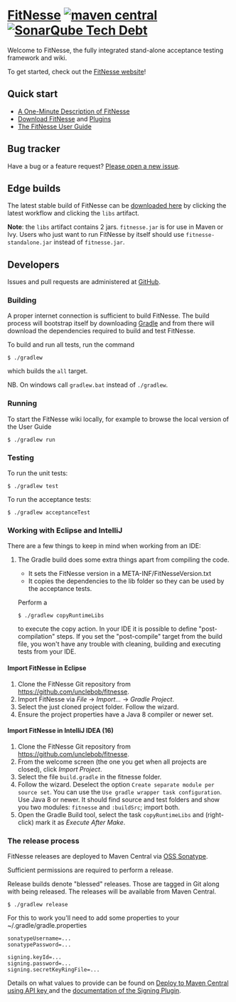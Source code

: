 # [FitNesse](http://fitnesse.org/)  [![maven central](https://maven-badges.herokuapp.com/maven-central/org.fitnesse/fitnesse/badge.svg?style=flat)](https://maven-badges.herokuapp.com/maven-central/org.fitnesse/fitnesse) [![SonarQube Tech Debt](https://img.shields.io/sonar/http/nemo.sonarqube.org/org.fitnesse:fitnesse/tech_debt.svg)](http://nemo.sonarqube.org/dashboard/index?id=org.fitnesse%3Afitnesse)

Welcome to FitNesse, the fully integrated stand-alone acceptance testing framework and wiki.

To get started, check out the [FitNesse website](https://fitnesse.github.io/fitnessedotorg/)!



## Quick start

* [A One-Minute Description of FitNesse](https://fitnesse.github.io/fitnessedotorg/FitNesse/UserGuide/OneMinuteDescription.html)
* [Download FitNesse](https://fitnesse.github.io/fitnessedotorg/FitNesseDownload.html) and [Plugins](https://fitnesse.github.io/fitnessedotorg/PlugIns.html)
* [The FitNesse User Guide](https://fitnesse.github.io/fitnessedotorg/FitNesse/UserGuide.html)



## Bug tracker

Have a bug or a feature request? [Please open a new issue](https://github.com/unclebob/fitnesse/issues).


## Edge builds

The latest stable build of FitNesse can be [downloaded here](https://github.com/unclebob/fitnesse/actions) by clicking the latest workflow and clicking the `libs` artifact.

**Note**: the `libs` artifact contains 2 jars. `fitnesse.jar` is for use in Maven or Ivy. Users who just want to run FitNesse by itself should use `fitnesse-standalone.jar` instead of `fitnesse.jar`.

## Developers

Issues and pull requests are administered at [GitHub](https://github.com/unclebob/fitnesse/issues).

### Building

A proper internet connection is sufficient to build FitNesse. The build process will bootstrap itself by downloading [Gradle](http://gradle.org) and from there will download the dependencies required to build and test FitNesse.

To build and run all tests, run the command

```
$ ./gradlew
```

which builds the `all` target.

NB. On windows call `gradlew.bat` instead of `./gradlew`.

### Running

To start the FitNesse wiki locally, for example to browse the local version of the User Guide

```
$ ./gradlew run
```

### Testing

To run the unit tests:

```
$ ./gradlew test
```

To run the acceptance tests:

```
$ ./gradlew acceptanceTest
```



### Working with Eclipse and IntelliJ

There are a few things to keep in mind when working from an IDE:

1. The Gradle build  does some extra things apart from compiling the code.
    * It sets the FitNesse version in a META-INF/FitNesseVersion.txt
    * It copies the dependencies to the lib folder so they can be used by the acceptance tests.

   Perform a
   ```
   $ ./gradlew copyRuntimeLibs
   ```
   to execute the copy action. In your IDE it is possible to define "post-compilation" steps. If
   you set the "post-compile" target from the build file, you won't have any trouble with
   cleaning, building and executing tests from your IDE.


#### Import FitNesse in Eclipse

1. Clone the FitNesse Git repository from https://github.com/unclebob/fitnesse.
2. Import FitNesse via _File_ -> _Import..._ -> _Gradle Project_.
3. Select the just cloned project folder. Follow the wizard.
4. Ensure the project properties have a Java 8 compiler or newer set.

#### Import FitNesse in IntelliJ IDEA (16)

1. Clone the FitNesse Git repository from https://github.com/unclebob/fitnesse.
2. From the welcome screen (the one you get when all projects are closed), click _Import Project_.
3. Select the file `build.gradle` in the fitnesse folder.
4. Follow the wizard. Deselect the option `Create separate module per source set`. You can use the
   `Use gradle wrapper task configuration`. Use Java 8 or newer. It should find source and test folders and
    show you two modules: `fitnesse` and `:buildSrc`; import both.
5. Open the Gradle Build tool, select the task `copyRuntimeLibs` and (right-click) mark it as _Execute After Make_.

### The release process

FitNesse releases are deployed to Maven Central via [OSS Sonatype](https://oss.sonatype.org/#welcome).

Sufficient permissions are required to perform a release.

Release builds denote "blessed" releases. Those are tagged in Git along with being released. The releases will be available from
Maven Central.

   ```
   $ ./gradlew release
   ```

For this to work you'll need to add some properties to your ~/.gradle/gradle.properties

```
sonatypeUsername=...
sonatypePassword=...

signing.keyId=...
signing.password=...
signing.secretKeyRingFile=...
```

Details on what values to provide can be found on
[Deploy to Maven Central using API key ](https://blog.solidsoft.pl/2015/09/08/deploy-to-maven-central-using-api-key-aka-auth-token/)
and the [documentation of the Signing Plugin](https://docs.gradle.org/current/userguide/signing_plugin.html).
